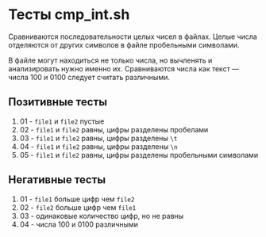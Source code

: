 # Тесты cmp_int.sh

Сравниваются последовательности целых чисел в файлах. Целые числа отделяются от других символов в файле пробельными символами.

В файле могут находиться не только числа, но вычленять и анализировать нужно именно их. Сравниваются числа как текст — числа 100 и 0100 следует считать различными.

## Позитивные тесты

1. 01 - `file1` и `file2` пустые
2. 02 - `file1` и `file2` равны, цифры разделены пробелами
3. 03 - `file1` и `file2` равны, цифры разделены `\t`
4. 04 - `file1` и `file2` равны, цифры разделены `\n`
5. 05 - `file1` и `file2` равны, цифры разделены пробельными символами

## Негативные тесты

1. 01 - `file1` больше цифр чем `file2`
2. 02 - `file2` больше цифр чем `file1`
3. 03 - одинаковые количество цифр, но не равны
4. 04 - числа 100 и 0100 различными